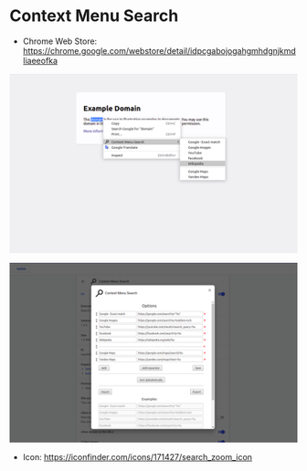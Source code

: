 # Context Menu Search

- Chrome Web Store: https://chrome.google.com/webstore/detail/idpcgabojogahgmhdgnjkmdliaeeofka

![Example](img/screenshots/1280x800/example.png)

![Options](img/screenshots/1280x800/options.png)

- Icon: https://iconfinder.com/icons/171427/search_zoom_icon
